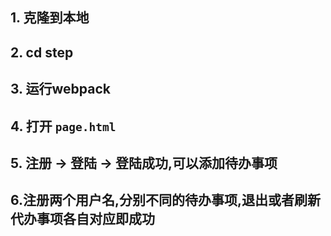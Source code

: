 ## 1. 克隆到本地

## 2. cd step

## 3. 运行webpack

## 4. 打开 `page.html`

## 5. 注册 -> 登陆 -> 登陆成功,可以添加待办事项

## 6.注册两个用户名,分别不同的待办事项,退出或者刷新代办事项各自对应即成功
